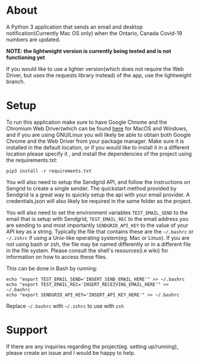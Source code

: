# About

A Python 3 application that sends an email and desktop notification(Currently Mac OS only) when the Ontario, Canada Covid-19 numbers are updated.


**NOTE: the lightweight version is currently being tested and is not functioning yet**  

If you would like to use a lighter version(which does not require the Web Driver, but uses the requests library instead) of the app, use the lightweight branch.



# Setup
To run this application make sure to have Google Chrome and the Chromium Web Driver(which can be found [here](https://chromedriver.chromium.org/downloads) for MacOS  and Windows, and if you are using GNU/Linux you will likely be able to obtain both Google Chrome and the Web Driver from your package manager. Make sure it is installed in the default location, or if you would like to install it in a different location please specify it , and install the dependencies of the project using the requirements.txt:

```
pip3 install -r requirements.txt
```
You will also need to setup the Sendgrid API, and follow the instructions on Sengrid to create a single sender. The quickstart method provided by Sendgrid is a great way to quickly setup the api with your email provider. A credentials.json will also likely be required in the same folder as the project.

You will also need to set the environment variables ```TEST_EMAIL_SEND``` to the email that is setup with Sendgrid, ```TEST_EMAIL_REC``` to the email address you are sending to and most importantly ```SENDGRID_API_KEY``` to the value of your API key as a string. Typically the file that contains these are the ```~/.bashrc``` or ```~/.zshrc``` if using a Unix-like operating system(eg. Mac or Linux). If you are not using bash or zsh, the file may be named differently or in a different file in the file system. Please consult the shell's resources(i.e wiki) for information on how to access these files. 

This can be done in Bash by running:
``` 
echo "export TEST_EMAIL_SEND='INSERT_SEND_EMAIL_HERE'" >> ~/.bashrc
echo "export TEST_EMAIL_REC='INSERT_RECEIVING_EMAIL_HERE'" >> ~/.bashrc
echo "export SENDGRID_API_KEY='INSERT_API_KEY_HERE'" >> ~/.bashrc
```
Replace ```~/.bashrc``` with ```~/.zshrc``` to use with ```zsh```

# Support
If there are any inquiries regarding the project(eg. setting up/running), please create an issue and I would be happy to help.
